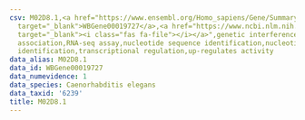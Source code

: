 ```yaml
---
csv: M02D8.1,<a href="https://www.ensembl.org/Homo_sapiens/Gene/Summary?db=core;g=WBGene00019727"
  target="_blank">WBGene00019727</a>,<a href="https://www.ncbi.nlm.nih.gov/pubmed/27496166"
  target="_blank"><i class="fas fa-file"></i></a>",genetic interference,functional
  association,RNA-seq assay,nucleotide sequence identification,nucleotide sequence
  identification,transcriptional regulation,up-regulates activity
data_alias: M02D8.1
data_id: WBGene00019727
data_numevidence: 1
data_species: Caenorhabditis elegans
data_taxid: '6239'
title: M02D8.1
---
```

